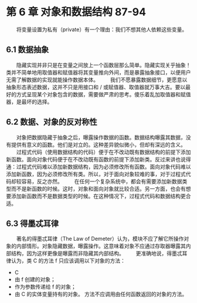 # 第 6 章 对象和数据结构 87-94
　　将变量设置为私有（private）有一个理由：我们不想其他人依赖这些变量。

## 6.1 数据抽象
　　隐藏实现并非只是在变量之间放上一个函数层那么简单。隐藏实现关乎抽象！类并不简单地用取值器和赋值器将其变量推向外间，而是暴露抽象接口，以便用户无需了解数据的实现就能操作数据本体。
　　我们不愿暴露数据细节，更愿意以抽象形态表述数据，这并不只是用接口和 / 或赋值器、取值器就万事大吉。要以最好的方式呈现某个对象包含的数据，需要做严肃的思考。傻乐着乱加取值器和赋值器，是最坏的选择。

## 6.2 数据、对象的反对称性
　　对象把数据隐藏于抽象之后，曝露操作数据的函数。数据结构曝露其数据，没有提供有意义的函数。他们是对立的。这种差异貌似微小，但却有深远的含义。
　　过程式代码（使用数据结构的代码）便于在不改动既有数据结构的前提下添加新函数。面向对象代码便于在不改动既有函数的前提下添加新类。反过来讲也说得通：过程式代码难以添加新数据结构，因为必须修改所有函数。面向对象代码难以添加新函数，因为必须修改所有类。所以，对于面向对象较难的事，对于过程式代码却较容易，反之亦然。
　　在任何一个复杂系统中，都会有需要添加新数据类型而不是新函数的时候。这时，对象和面向对象就比较合适。另一方面，也会有想要添加新函数而不是数据类型的时候。在这种情况下，过程式代码和数据结构更合适。

## 6.3 得墨忒耳律
　　著名的得墨忒耳律（The Law of Demeter）认为，模块不应了解它所操作对象的内部情形。对象隐藏数据，曝露操作。这意味着对象不应通过存取器曝露其内部结构，因为这样更像是曝露而非隐藏其内部结构。
　　更准确地说，得墨忒耳律认为，类 C 的方法 f 只应该调用以下对象的方法：
  * C
  * 由 f 创建的对象；
  * 作为参数传递给 f 的对象；
  * 由 C 的实体变量持有的对象。
  方法不应调用由任何函数返回的对象的方法。








